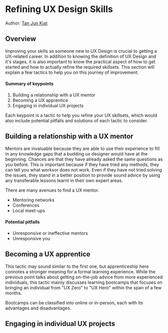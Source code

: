 # Refining UX Design Skills

Author: [Tan Jun Kiat](https://github.com/junkiattan)

## Overview
Improving your skills as someone new to UX Design is crucial to getting a UX-related career. In addition to knowing the definition of UX Design and it's stages, it is also important to know the practical aspect of how to get started and how to actually refine the required skillsets. This section will explain a few tactics to help you on this journey of improvement.

#### Summary of keypoints
1. Building a relationship with a UX mentor
1. Becoming a UX apprentice
1. Engaging in individual UX projects

Each keypoint is a tactic to help you refine your UX skillsets, which would also include potential pitfalls and solutions of each tactic to consider.

## Building a relationship with a UX mentor
Mentors are invaluable because they are able to use their experience to fill in any knowledge gaps that a budding ux designer would have at the beginning. Chances are that they have already asked the same questions as you before. This is important because if they have tried any methods, they can tell you what worksor does not work. Even if they have not tried solving the issues, they stand in a better position to provide sound advice by using any transferable lessons learnt in their own expert areas.

There are many avenues to find a UX mentor.
* Mentoring networks
* Conferences
* Local meet-ups

#### Potential pitfalls
* Unresponsive or ineffective mentors
* Unresponsive you

## Becoming a UX apprentice
This tactic may sound similar to the first one, but apprenticeship here connotes a stronger meaning for a formal learning experience. While the previous point talks about getting on-the-job advice from more experienced individuals, this tactic mainly discusses learning bootcamps that focuses on bringing an individual from "UX Zero" to "UX Hero" within the span of a few months.

Bootcamps can be classified into online or in-person, each with its advantages and disadvantages.

## Engaging in individual UX projects
